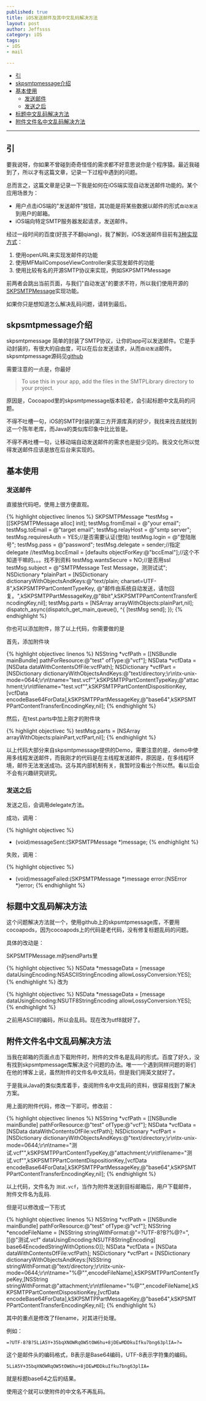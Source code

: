 ```yaml
---
published: true
title: iOS发送邮件及其中文乱码解决方法
layout: post
author: Jeffssss 
category: iOS
tags:
- iOS
- mail

---
```



* [引](#yin)
* [skpsmtpmessage介绍](#skpsmtpmessage)
* [基本使用](#jibenshiyong)
	* [发送邮件](#fasongyoujian)
	* [发送之后](#fasongzhihou)
* [标题中文乱码解决方法](#biaoti)
* [附件文件名中文乱码解决方法](#fujian)


---

<h2 id="yin">引</h2>

要我说呀，你如果不曾碰到奇奇怪怪的需求都不好意思说你是个程序猿。最近我碰到了，所以才有这篇文章，记录一下过程中遇到的问题。

总而言之，这篇文章是记录一下我是如何在iOS端实现自动发送邮件功能的。某个应用场景为：

* 用户点击iOS端的"发送邮件"按钮，其功能是将某些数据以邮件的形式`自动发送`到用户的邮箱。
* iOS端向特定SMTP服务器发起请求，发送邮件。

经过一段时间的百度(好孩子不翻qiang)，我了解到，iOS发送邮件目前有[3种实现方式](http://blog.csdn.net/zhibudefeng/article/details/12952203)：

1. 使用openURL来实现发邮件的功能
2. 使用MFMailComposeViewController来实现发邮件的功能
3. 使用比较有名的开源SMTP协议来实现，例如SKPSMTPMessage

前两者会跳出当前页面，与我们"自动发送"的要求不符，所以我们使用开源的[SKPSMTPMessage](https://github.com/jetseven/skpsmtpmessage)实现功能。

如果你只是想知道怎么解决乱码问题，请转到最后。

<h2 id="skpsmtpmessage">skpsmtpmessage介绍</h2>

skpsmtpmessage 简单的封装了SMTP协议，让你的app可以发送邮件。它是手动封装的，有很大的自由度，可以在后台发送请求，从而`自动发送`邮件。skpsmtpmessage源码见[github](https://github.com/jetseven/skpsmtpmessage)

需要注意的一点是，你最好
>To use this in your app, add the files in the SMTPLibrary directory to your project.

原因是，Cocoapod里的skpsmtpmessage版本较老，会引起标题中文乱码的问题。

不得不吐槽一句，iOS的SMTP封装的第三方开源库真的好少，我找来找去就找到这一个陈年老库，而Java的类似库印象中比比皆是。

不得不再吐槽一句，让移动端自动发送邮件的需求也是挺少见的。我没文化所以觉得发送邮件应该是放在后台来实现的。

<h2 id="jibenshiyong">基本使用</h2>

<h3 id="fasongyoujian">发送邮件</h3>

直接放代码吧，使用上很方便直观。

{% highlight objectivec linenos %}
SKPSMTPMessage *testMsg = [[SKPSMTPMessage alloc] init];
testMsg.fromEmail = @"your email";
testMsg.toEmail = @"target email";
testMsg.relayHost = @"smtp server";
testMsg.requiresAuth = YES;//是否需要认证(登陆)
testMsg.login = @"登陆账号";
testMsg.pass = @"password";
testMsg.delegate = sender;//指定delegate
//testMsg.bccEmail = [defaults objectForKey:@"bccEmal"];//这个不知道干嘛的。。。找不到资料
testMsg.wantsSecure = NO;//是否用ssl
testMsg.subject = @"SMTPMessage Test Message，测测试试";
NSDictionary *plainPart = [NSDictionary dictionaryWithObjectsAndKeys:@"text/plain; charset=UTF-8",kSKPSMTPPartContentTypeKey,
                          @"邮件由系统自动发送，请勿回复。",kSKPSMTPPartMessageKey,@"8bit",kSKPSMTPPartContentTransferEncodingKey,nil];
testMsg.parts = [NSArray arrayWithObjects:plainPart,nil]; 
dispatch_async(dispatch_get_main_queue(), ^{
   [testMsg send];
});
{% endhighlight %}

你也可以添加附件，除了以上代码，你需要做的是

首先，添加附件块

{% highlight objectivec linenos %}
NSString *vcfPath = [[NSBundle mainBundle] pathForResource:@"test" ofType:@"vcf"];
NSData *vcfData = [NSData dataWithContentsOfFile:vcfPath]; 
NSDictionary *vcfPart = [NSDictionary dictionaryWithObjectsAndKeys:@"text/directory;\r\n\tx-unix-mode=0644;\r\n\tname=\"test.vcf\"",kSKPSMTPPartContentTypeKey,@"attachment;\r\n\tfilename=\"test.vcf\"",kSKPSMTPPartContentDispositionKey,[vcfData encodeBase64ForData],kSKPSMTPPartMessageKey,@"base64",kSKPSMTPPartContentTransferEncodingKey,nil]; 
{% endhighlight %}

然后，在test.parts中加上刚才的附件块
	
{% highlight objectivec %}
testMsg.parts = [NSArray arrayWithObjects:plainPart,vcfPart,nil];
{% endhighlight %}
	
以上代码大部分来自skpsmtpmessage提供的Demo，需要注意的是，demo中使用多线程发送邮件，而我刚才的代码是在主线程发送邮件，原因是，在多线程环境，邮件无法发送成功。这与其内部机制有关，我暂时没看出个所以然。看以后会不会有兴趣研究研究。

<h3 id="fasongzhihou">发送之后</h3>

发送之后，会调用delegate方法。

成功，调用：

{% highlight objectivec  %}
- (void)messageSent:(SKPSMTPMessage *)message;
{% endhighlight %}

失败，调用：

{% highlight objectivec %}
- (void)messageFailed:(SKPSMTPMessage *)message error:(NSError *)error;
{% endhighlight %}


<h2 id="biaoti">标题中文乱码解决方法</h2>

这个问题解决方法就一个，使用github上的skpsmtpmessage库，不要用cocoapods，因为cocoapods上的代码是老代码，没有修复标题乱码的问题。

具体的改动是：

SKPSMTPMessage.m的sendParts里

{% highlight objectivec %}
NSData *messageData = [message dataUsingEncoding:NSASCIIStringEncoding allowLossyConversion:YES];
{% endhighlight %}
改为

{% highlight objectivec %}
NSData *messageData = [message dataUsingEncoding:NSUTF8StringEncoding allowLossyConversion:YES];
{% endhighlight %}

之前用ASCII的编码，所以会乱码。现在改为utf8就好了。

<h2 id="fujian">附件文件名中文乱码解决方法</h2>

当我在邮箱的页面点击下载附件时，附件的文件名是乱码的形式。百度了好久，没有找到skpsmtpmessage库解决这个问题的办法。唯一一个遇到同样问题的哥们在他的博客上说，虽然附件的文件名中文乱码，但是我们用英文就好了。

于是我从Java的类似类库着手，查阅附件名中文乱码的资料，很容易找到了解决方案。

用上面的附件代码，修改一下即可。修改前：


{% highlight objectivec linenos %}
NSString *vcfPath = [[NSBundle mainBundle] pathForResource:@"test" ofType:@"vcf"];
NSData *vcfData = [NSData dataWithContentsOfFile:vcfPath]; 
NSDictionary *vcfPart = [NSDictionary dictionaryWithObjectsAndKeys:@"text/directory;\r\n\tx-unix-mode=0644;\r\n\tname=\"测试.vcf\"",kSKPSMTPPartContentTypeKey,@"attachment;\r\n\tfilename=\"测试.vcf\"",kSKPSMTPPartContentDispositionKey,[vcfData encodeBase64ForData],kSKPSMTPPartMessageKey,@"base64",kSKPSMTPPartContentTransferEncodingKey,nil]; 
{% endhighlight %}

以上代码，文件名为 `测试.vcf`，当作为附件发送到目标邮箱后，用户下载邮件，附件文件名为乱码.

但是可以修改成一下形式

{% highlight objectivec linenos %}
NSString *vcfPath = [[NSBundle mainBundle] pathForResource:@"test" ofType:@"vcf"];
NSString *encodeFileName = [NSString stringWithFormat:@"=?UTF-8?B?%@?=",[[@"测试.vcf" dataUsingEncoding:NSUTF8StringEncoding] base64EncodedStringWithOptions:0]];
NSData *vcfData = [NSData dataWithContentsOfFile:vcfPath]; 
NSDictionary *vcfPart = [NSDictionary dictionaryWithObjectsAndKeys:[NSString stringWithFormat:@"text/directory;\r\n\tx-unix-mode=0644;\r\n\tname=\"%@\"",encodeFileName],kSKPSMTPPartContentTypeKey,[NSString stringWithFormat:@"attachment;\r\n\tfilename=\"%@\"",encodeFileName],kSKPSMTPPartContentDispositionKey,[vcfData encodeBase64ForData],kSKPSMTPPartMessageKey,@"base64",kSKPSMTPPartContentTransferEncodingKey,nil]; 
{% endhighlight %}

其中的重点是修改了filename，对其进行处理。

例如：

	=?UTF-8?B?5LiA5Y+35bqXNOWRqOW5tOW6hu+8jDEwMDDkuIfku7bng63plIA=?=

这个是邮件头的编码格式，B表示是Base64编码，UTF-8表示字符集的编码。

	5LiA5Y+35bqXNOWRqOW5tOW6hu+8jDEwMDDkuIfku7bng63plIA=

就是标题base64之后的结果。

使用这个就可以使附件的中文名不再乱码。



